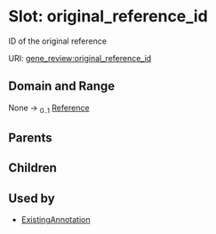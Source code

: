 
# Slot: original_reference_id

ID of the original reference

URI: [gene_review:original_reference_id](https://w3id.org/ai4curation/gene_review/original_reference_id)


## Domain and Range

None &#8594;  <sub>0..1</sub> [Reference](Reference.md)

## Parents


## Children


## Used by

 * [ExistingAnnotation](ExistingAnnotation.md)
